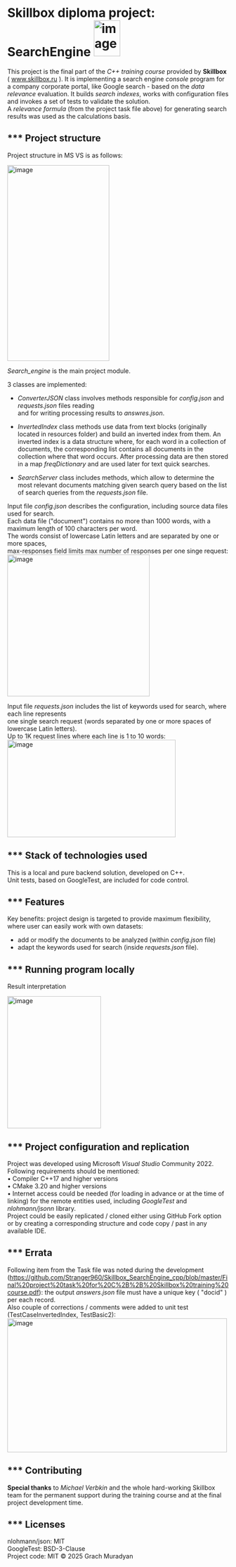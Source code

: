 # Skillbox diploma project: SearchEngine  <img width="60" height="82" alt="image" src="https://github.com/user-attachments/assets/62431dec-ee86-49aa-947a-01e9da8f1ddf" />

This project is the final part of the *C++ training course* provided by **Skillbox** ( www.skillbox.ru ).
It is implementing a search engine *console* program for a company corporate portal, like Google search - 
based on the *data relevance* evaluation. 
It builds *search indexes*, works with configuration files and invokes a set of tests to validate the solution.  
A *relevance formula* (from the project task file above) for generating search results was used as the calculations basis.  


## *** Project structure  
Project structure in MS VS is as follows:
<p>
<img width="232" height="446" alt="image" src="https://github.com/user-attachments/assets/67a9762f-a4b6-48b8-9335-1e7384ba96c1" />
</p>

*Search_engine* is the main project module.  

3 classes are implemented:
- *ConverterJSON* class involves methods responsible for *config.json* and *requests.json* files reading  
and for writing processing results to *answres.json*.  

- *InvertedIndex* class methods use data from text blocks (originally located in resources folder)
and build an inverted index from them. An inverted index is a data structure where,
for each word in a collection of documents, the corresponding list contains all documents
in the collection where that word occurs.
After processing data are then stored in a map *freqDictionary* and are used later for text quick searches.  

- *SearchServer* class includes methods, which allow to determine the most relevant documents
matching given search query based on the list of search queries from the *requests.json* file. 


Input file *config.json* describes the configuration, including source data files used for search.  
Each data file ("document") contains no more than 1000 words, with a maximum length of 100 characters per word.  
The words consist of lowercase Latin letters and are separated by one or more spaces,   
max-responses field limits max number of responses per one singe request:  
<img width="324" height="323" alt="image" src="https://github.com/user-attachments/assets/db358f19-3914-406b-bfc3-b68086a92a0b" />  


Input file *requests.json* includes the list of keywords used for search, where each line represents  
one single search request (words separated by one or more spaces of lowercase Latin letters).  
Up to 1K request lines where each line is 1 to 10 words:  
<img width="383" height="222" alt="image" src="https://github.com/user-attachments/assets/77f561af-a964-4d93-b8f9-8330cd59022b" />  


##  *** Stack of technologies used  
This is a local and pure backend solution, developed on C++.  
Unit tests, based on GoogleTest, are included for code control.


## *** Features
Key benefits: project design is targeted to provide maximum flexibility,  
where user can easily work with own datasets:  
- add or modify the documents to be analyzed (within *config.json* file)  
- adapt the keywords used for search (inside *requests.json* file).


## *** Running program locally  


Result interpretation  
  <p>
    <img width="213" height="301" alt="image" src="https://github.com/user-attachments/assets/1ac0e25b-cfe2-44ec-a90f-e652eec9bacb" />
  </p>


## *** Project configuration and replication
Project was developed using Microsoft *Visual Studio* Community 2022.  
Following requirements should be mentioned:  
•	Compiler C++17 and higher versions  
•	CMake 3.20 and higher versions  
•	Internet access could be needed (for loading in advance or at the time of linking) for the remote entities used,
including *GoogleTest* and *nlohmann/jsonn* library.  
Project could be easily replicated / cloned either using GitHub Fork option or by creating a corresponding structure and code copy / past in any available IDE.

## *** Errata  
Following item from the Task file was noted during the development  
(https://github.com/Stranger960/Skillbox_SearchEngine_cpp/blob/master/Final%20project%20task%20for%20C%2B%2B%20Skillbox%20training%20course.pdf):
the output *answers.json* file must have a unique key ( "docid" ) per each record.  
Also couple of corrections / comments were added to unit test (TestCaseInvertedIndex, TestBasic2):  
<img width="500" height="305" alt="image" src="https://github.com/user-attachments/assets/2be20973-8228-40b1-af9b-8d716a46a3c7" />  


## *** Contributing  
**Special thanks** to *Michael Verbkin* and the whole hard-working Skillbox team for the permanent support during the training course and at the final project development time.  

## *** Licenses
nlohmann/json: MIT  
GoogleTest: BSD-3-Clause  
Project code: MIT © 2025 Grach Muradyan
